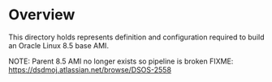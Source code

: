 # Overview
This directory holds represents definition and configuration required to build an Oracle Linux 8.5 base AMI.

NOTE: Parent 8.5 AMI no longer exists so pipeline is broken
FIXME: https://dsdmoj.atlassian.net/browse/DSOS-2558
